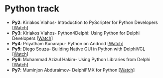 # Python track

* **Py2**: 	Kiriakos Vlahos-	Introduction to PyScripter for Python Developers		[[Watch](https://youtu.be/I3zcepgPxkA)]
* **Py3**: 	Kiriakos Vlahos-	Python4Delphi: Using Python for Delphi Developers		[[Watch](https://youtu.be/znpSJPUGwLo)]
* **Py4**: 	Priyatham Kunarapu-	Python on Android						[[Watch](https://youtu.be/txBHUa5M10E)]
* **Py5**: 	Diego Souza-		Building Native GUI in Python with DelphiVCL			[[Watch](https://youtu.be/dAbCHv0f_qQ)]
* **Py6**: 	Muhammad Azizul Hakim-	Using Python Libraries from Delphi				[[Watch](https://youtu.be/j2xugHg_Msc)]
* **Py7**: 	Muminjon Abduraimov-	DelphiFMX for Python						[[Watch](https://youtu.be/_1BgB5UiRLc)]
